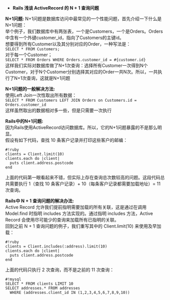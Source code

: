 * **Rails 浅谈 ActiveRecord 的 N + 1 查询问题**     

**N+1问题:**
N+1问题是数据库访问中最常见的一个性能问题，首先介绍一下什么是N+1问题：        
举个例子，我们数据库中有两张表，一个是Customers，一个是Orders。Orders中含有一个外键customer_id，指向了Customers的主键id。  
想要得到所有Customer以及其分别对应的Order，一种写法是：    
`SELECT * FROM Customers;`     
对于每一个Customer；    
`SELECT * FROM Orders WHERE Orders.customer_id = #{customer.id}`    
这样我们实际对数据库做了N+1次查询：选择所有Customer一次得到N个Customer，对于N个Customer分别选择其对应的Order一共N次。所以，一共执行了N+1次查询，这就是N+1问题      

**N+1问题的一般解决方法:**    
使用Left Join一次性取出所有数据：     
`SELECT * FROM Customers LEFT JOIN Orders on Customers.id = Orders.customer_id`      
这样虽然取出的数据相对多一些，但是只需要一次执行     

**Rails中的N+1问题:**      
因为Rails使用ActiveRecord访问数据库。所以，它的N+1问题暴露的不是那么明显。     
假设有如下代码，查找 10 条客户记录并打印这些客户的邮编：     
```
#!ruby
clients = Client.limit(10)
clients.each do |client|
  puts client.address.postcode
end
```  
上面的代码第一眼看起来不错，但实际上存在查询总次数较高的问题。这段代码总共需要执行 1（查找 10 条客户记录）+ 10（每条客户记录都需要加载地址）= 11 次查询。       

**Rails中 N + 1 查询问题的解决办法:**    
Active Record 允许我们提前指明需要加载的所有关联，这是通过在调用 Model.find 时指明 includes 方法实现的。通过指明 includes 方法，Active Record 会使用尽可能少的查询来加载所有已指明的关联。     
回到之前 N + 1 查询问题的例子，我们重写其中的 Client.limit(10) 来使用及早加载：     
```
#!ruby
clients = Client.includes(:address).limit(10)
clients.each do |client|
  puts client.address.postcode
end
```     
上面的代码只执行 2 次查询，而不是之前的 11 次查询：     
```
#!mysql
SELECT * FROM clients LIMIT 10
SELECT addresses.* FROM addresses
  WHERE (addresses.client_id IN (1,2,3,4,5,6,7,8,9,10))
```